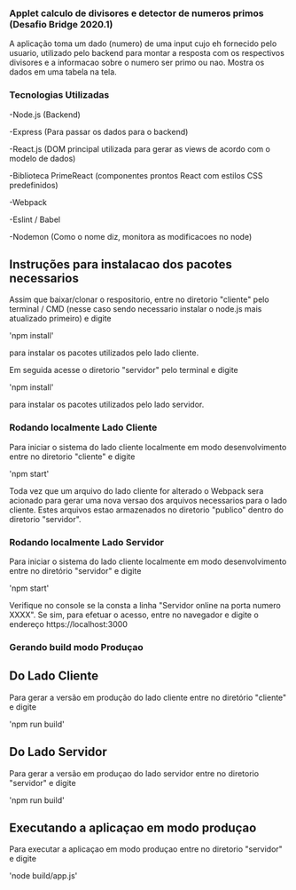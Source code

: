 ### Applet calculo de divisores e detector de numeros primos (Desafio Bridge 2020.1)

A aplicação toma um dado (numero) de uma input cujo eh fornecido pelo usuario, utilizado pelo backend para montar a resposta com os respectivos divisores e a informacao sobre o numero ser primo ou nao. Mostra os dados em uma tabela na tela.

### Tecnologias Utilizadas

-Node.js (Backend)

-Express (Para passar os dados para o backend)

-React.js (DOM principal utilizada para gerar as views de acordo com o modelo de dados)

-Biblioteca PrimeReact (componentes prontos React com estilos CSS predefinidos)

-Webpack

-Eslint / Babel

-Nodemon (Como o nome diz, monitora as modificacoes no node)

## Instruções para instalacao dos pacotes necessarios
Assim que baixar/clonar o respositorio, entre no diretorio "cliente" pelo terminal / CMD (nesse caso sendo necessario instalar o node.js mais atualizado primeiro) e digite

'npm install'

para instalar os pacotes utilizados pelo lado cliente.

Em seguida acesse o diretorio "servidor" pelo terminal e digite

'npm install'

para instalar os pacotes utilizados pelo lado servidor.


### Rodando localmente Lado Cliente
Para iniciar o sistema do lado cliente localmente em modo desenvolvimento entre no diretorio "cliente" e digite

'npm start'

Toda vez que um arquivo do lado cliente for alterado o Webpack sera acionado para gerar uma nova versao dos arquivos necessarios para o lado cliente. Estes arquivos estao armazenados no diretorio "publico" dentro do diretorio "servidor".

### Rodando localmente Lado Servidor
Para iniciar o sistema do lado cliente localmente em modo desenvolvimento entre no diretório "servidor" e digite

'npm start'

Verifique no console se la consta a linha "Servidor online na porta numero XXXX". Se sim, para efetuar o acesso, entre no navegador e digite o endereço https://localhost:3000

### Gerando build modo Produçao

## Do Lado Cliente

Para gerar a versão em produção do lado cliente entre no diretório "cliente" e digite

'npm run build'

## Do Lado Servidor

Para gerar a versão em produçao do lado servidor entre no diretorio "servidor" e digite

'npm run build'

## Executando a aplicaçao em modo produçao
Para executar a aplicaçao em modo produçao entre no diretorio "servidor" e digite

'node build/app.js'
